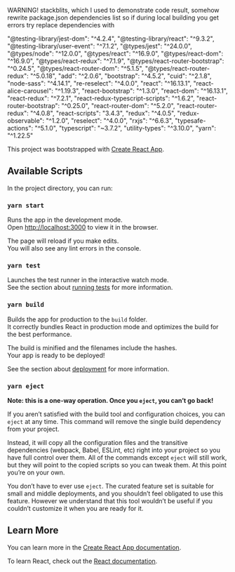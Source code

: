 WARNING! stackblits, which I used to demonstrate code result, somehow rewrite package.json
dependencies list so if during local building you get errors try replace dependencies with

"@testing-library/jest-dom": "^4.2.4",
"@testing-library/react": "^9.3.2",
"@testing-library/user-event": "^7.1.2",
"@types/jest": "^24.0.0",
"@types/node": "^12.0.0",
"@types/react": "^16.9.0",
"@types/react-dom": "^16.9.0",
"@types/react-redux": "^7.1.9",
"@types/react-router-bootstrap": "^0.24.5",
"@types/react-router-dom": "^5.1.5",
"@types/react-router-redux": "^5.0.18",
"add": "^2.0.6",
"bootstrap": "^4.5.2",
"cuid": "^2.1.8",
"node-sass": "^4.14.1",
"re-reselect": "^4.0.0",
"react": "^16.13.1",
"react-alice-carousel": "^1.19.3",
"react-bootstrap": "^1.3.0",
"react-dom": "^16.13.1",
"react-redux": "^7.2.1",
"react-redux-typescript-scripts": "^1.6.2",
"react-router-bootstrap": "^0.25.0",
"react-router-dom": "^5.2.0",
"react-router-redux": "^4.0.8",
"react-scripts": "3.4.3",
"redux": "^4.0.5",
"redux-observable": "^1.2.0",
"reselect": "^4.0.0",
"rxjs": "^6.6.3",
"typesafe-actions": "^5.1.0",
"typescript": "~3.7.2",
"utility-types": "^3.10.0",
"yarn": "^1.22.5"


This project was bootstrapped with [Create React App](https://github.com/facebook/create-react-app).

## Available Scripts

In the project directory, you can run:

### `yarn start`

Runs the app in the development mode.<br />
Open [http://localhost:3000](http://localhost:3000) to view it in the browser.

The page will reload if you make edits.<br />
You will also see any lint errors in the console.

### `yarn test`

Launches the test runner in the interactive watch mode.<br />
See the section about [running tests](https://facebook.github.io/create-react-app/docs/running-tests) for more information.

### `yarn build`

Builds the app for production to the `build` folder.<br />
It correctly bundles React in production mode and optimizes the build for the best performance.

The build is minified and the filenames include the hashes.<br />
Your app is ready to be deployed!

See the section about [deployment](https://facebook.github.io/create-react-app/docs/deployment) for more information.

### `yarn eject`

**Note: this is a one-way operation. Once you `eject`, you can’t go back!**

If you aren’t satisfied with the build tool and configuration choices, you can `eject` at any time. This command will remove the single build dependency from your project.

Instead, it will copy all the configuration files and the transitive dependencies (webpack, Babel, ESLint, etc) right into your project so you have full control over them. All of the commands except `eject` will still work, but they will point to the copied scripts so you can tweak them. At this point you’re on your own.

You don’t have to ever use `eject`. The curated feature set is suitable for small and middle deployments, and you shouldn’t feel obligated to use this feature. However we understand that this tool wouldn’t be useful if you couldn’t customize it when you are ready for it.

## Learn More

You can learn more in the [Create React App documentation](https://facebook.github.io/create-react-app/docs/getting-started).

To learn React, check out the [React documentation](https://reactjs.org/).
